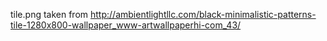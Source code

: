 tile.png taken from http://ambientlightllc.com/black-minimalistic-patterns-tile-1280x800-wallpaper_www-artwallpaperhi-com_43/
